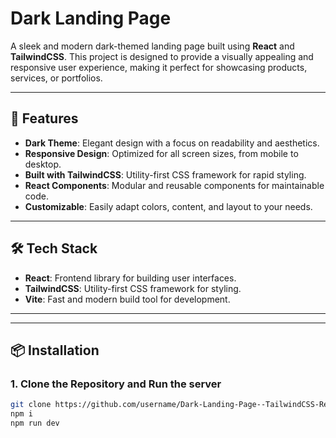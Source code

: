 # Dark Landing Page

A sleek and modern dark-themed landing page built using **React** and **TailwindCSS**. This project is designed to provide a visually appealing and responsive user experience, making it perfect for showcasing products, services, or portfolios.

---

## 🚀 Features

- **Dark Theme**: Elegant design with a focus on readability and aesthetics.
- **Responsive Design**: Optimized for all screen sizes, from mobile to desktop.
- **Built with TailwindCSS**: Utility-first CSS framework for rapid styling.
- **React Components**: Modular and reusable components for maintainable code.
- **Customizable**: Easily adapt colors, content, and layout to your needs.

---

## 🛠️ Tech Stack

- **React**: Frontend library for building user interfaces.
- **TailwindCSS**: Utility-first CSS framework for styling.
- **Vite**: Fast and modern build tool for development.

---

---

## 📦 Installation

### 1. Clone the Repository and Run the server
```bash
git clone https://github.com/username/Dark-Landing-Page--TailwindCSS-React.git
npm i
npm run dev


